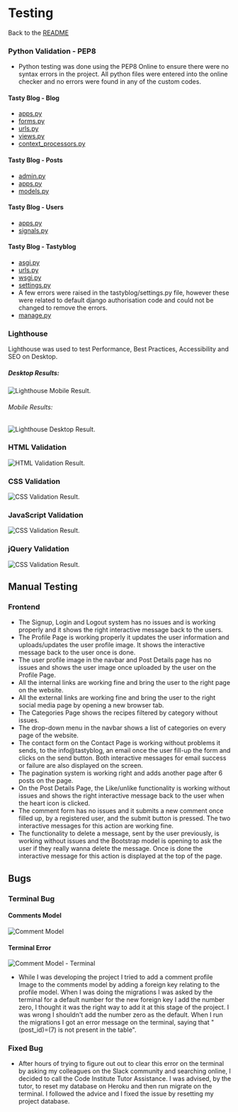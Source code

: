 # Testing

Back to the [README](README.md)

### Python Validation - PEP8
* Python testing was done using the PEP8 Online to ensure there were no syntax errors in the project. All python files
were entered into the online checker and no errors were found in any of the custom codes.

#### Tasty Blog - Blog
* [apps.py](./assets/images/readme/test/pep8/blog_pep8_apps.jpg)
* [forms.py](./assets/images/readme/test/pep8/blog_pep8_forms.jpg)
* [urls.py](./assets/images/readme/test/pep8/blog_pep8_urls.jpg)
* [views.py](./assets/images/readme/test/pep8/blog_pep8_views.jpg)
* [context_processors.py](./assets/images/readme/test/pep8/blog_pep8_context_processor.jpg)

#### Tasty Blog - Posts
* [admin.py](./assets/images/readme/test/pep8/posts_pep8_admin.jpg)
* [apps.py](./assets/images/readme/test/pep8/posts_pep8_apps.jpg)
* [models.py](./assets/images/readme/test/pep8/posts_pep8_models.jpg)

#### Tasty Blog - Users
* [apps.py](./assets/images/readme/test/pep8/users_pep8_apps.jpg)
* [signals.py](./assets/images/readme/test/pep8/users_pep8_signals.jpg)

#### Tasty Blog - Tastyblog
* [asgi.py](./assets/images/readme/test/pep8/tastyblog_pep8_asgi.jpg)
* [urls.py](./assets/images/readme/test/pep8/tastyblog_pep8_urls.jpg)
* [wsgi.py](./assets/images/readme/test/pep8/tastyblog_pep8_wsgi.jpg)
* [settings.py](./assets/images/readme/test/pep8/tastyblog_pep8_settings.jpg)
* A few errors were raised in the tastyblog/settings.py file, however these were related to default django authorisation
code and could not be changed to remove the errors.
* [manage.py](./assets/images/readme/test/pep8/pep8_manage.jpg)


### Lighthouse
Lighthouse was used to test Performance, Best Practices, Accessibility and SEO on Desktop.

##### Desktop Results:
![Lighthouse Mobile Result](./assets/images/readme/test/tasty_blog_lighthouse_desktop_results.jpg).

###### Mobile Results:
![Lighthouse Desktop Result](./assets/images/readme/test/tasty_blog_lighthouse_mobile_results.jpg).

### HTML Validation
![HTML Validation Result](./assets/images/readme/test/tasty_blog_html_validator_results.jpg).

### CSS Validation
![CSS Validation Result](./assets/images/readme/test/tasty_blog_css_validator_results.jpg).

### JavaScript Validation
![CSS Validation Result](./assets/images/readme/test/tasty_blog_js_validator_results.jpg).

### jQuery Validation
![CSS Validation Result](./assets/images/readme/test/tasty_blog_jquery_validator_results.jpg).


## Manual Testing
### Frontend
* The Signup, Login and Logout system has no issues and is working properly and it shows the right interactive message
  back to the users.
* The Profile Page is working properly it updates the user information and uploads/updates the user profile image.
  It shows the interactive message back to the user once is done.
* The user profile image in the navbar and Post Details page has no issues and shows the user image once uploaded by the
  user on the Profile Page.
* All the internal links are working fine and bring the user to the right page on the website.
* All the external links are working fine and bring the user to the right social media page by opening a new browser
  tab.
* The Categories Page shows the recipes filtered by category without issues.
* The drop-down menu in the navbar shows a list of categories on every page of the website.
* The contact form on the Contact Page is working without problems it sends, to the info@tastyblog,
  an email once the user fill-up the form and clicks on the send button. Both interactive messages for email
  success or failure are also displayed on the screen.
* The pagination system is working right and adds another page after 6 posts on the page.
* On the Post Details Page, the Like/unlike functionality is working without issues and shows the right 
  interactive message back to the user when the heart icon is clicked.
* The comment form has no issues and it submits a new comment once filled up, by a registered user, 
  and the submit button is pressed. The two interactive messages for this action are working fine.  
* The functionality to delete a message, sent by the user previously, is working without issues and the 
  Bootstrap model is opening to ask the user if they really wanna delete the message. Once is done the interactive 
  message for this action is displayed at the top of the page.  


## Bugs
### Terminal Bug
#### Comments Model 
![Comment Model](./assets/images/readme/extras/comments_model_issue.jpg)
#### Terminal Error
![Comment Model - Terminal](./assets/images/readme/extras/terminal_comment_model_issue.jpg)

* While I was developing the project I tried to add a comment profile Image to the comments model 
  by adding a foreign key relating to the profile model. When I was doing the migrations I was asked by 
  the terminal for a default number for the new foreign key I add the number zero, I thought it was 
  the right way to add it at this stage of the project. I was wrong  I shouldn't add the number zero as 
  the default. When I run the migrations I got an error message on the terminal, saying that "(post_id)=(7) is not present in the table".

### Fixed Bug

* After hours of trying to figure out out to clear this error on the terminal by asking my colleagues on the Slack 
  community and searching online, I decided to call the Code Institute Tutor Assistance. I was advised, by the 
  tutor, to reset my database on Heroku and then run migrate on the terminal. I followed the advice and I fixed 
  the issue by resetting my project database.
